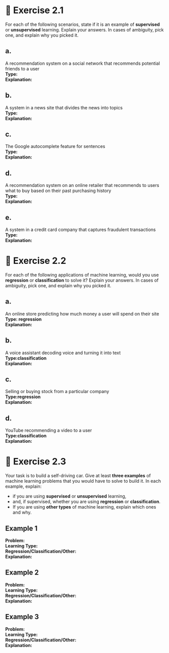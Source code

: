 # 📘 Exercise 2.1

For each of the following scenarios, state if it is an example of **supervised** or **unsupervised** learning. Explain your answers. In cases of ambiguity, pick one, and explain why you picked it.

## a. 
A recommendation system on a social network that recommends potential friends to a user  
**Type:**  
**Explanation:**  

## b. 
A system in a news site that divides the news into topics  
**Type:**  
**Explanation:**  

## c. 
The Google autocomplete feature for sentences  
**Type:**  
**Explanation:**  

## d. 
A recommendation system on an online retailer that recommends to users what to buy based on their past purchasing history  
**Type:**  
**Explanation:**  

## e. 
A system in a credit card company that captures fraudulent transactions  
**Type:**  
**Explanation:**  


# 📘 Exercise 2.2

For each of the following applications of machine learning, would you use **regression** or **classification** to solve it? Explain your answers. In cases of ambiguity, pick one, and explain why you picked it.

## a. 
An online store predicting how much money a user will spend on their site  
**Type: regression**   
**Explanation:**  

## b. 
A voice assistant decoding voice and turning it into text  
**Type:classification**  
**Explanation:**  

## c. 
Selling or buying stock from a particular company  
**Type:regression**  
**Explanation:**  

## d. 
YouTube recommending a video to a user  
**Type:classification**  
**Explanation:**  


# 📘 Exercise 2.3

Your task is to build a self-driving car. Give at least **three examples** of machine learning problems that you would have to solve to build it. In each example, explain:

- if you are using **supervised** or **unsupervised** learning,
- and, if supervised, whether you are using **regression** or **classification**.
- If you are using **other types** of machine learning, explain which ones and why.

## Example 1  
**Problem:**  
**Learning Type:**  
**Regression/Classification/Other:**  
**Explanation:**  

## Example 2  
**Problem:**  
**Learning Type:**  
**Regression/Classification/Other:**  
**Explanation:**  

## Example 3  
**Problem:**  
**Learning Type:**  
**Regression/Classification/Other:**  
**Explanation:**  
